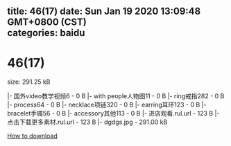 
title: 46(17)
date: Sun Jan 19 2020 13:09:48 GMT+0800 (CST)    
categories: baidu
---

# 46(17)
size: 291.25 kB
 
 
|- 国外video教学视频6 - 0 B
|- with people人物图11 - 0 B
|- ring戒指282 - 0 B
|- process64 - 0 B
|- necklace项链320 - 0 B
|- earring耳环123 - 0 B
|- bracelet手镯56 - 0 B
|- accessory其他113 - 0 B
|- 进店观看.rul.url - 123 B
|- 点击下载更多素材.rul.url - 123 B
|- dgdgs.jpg - 291.00 kB

[How to download](https://bpcam.bemobtrk.com/go/2ceec3aa-1ca2-46d6-b9ff-aaa5c184517c?jno=758)